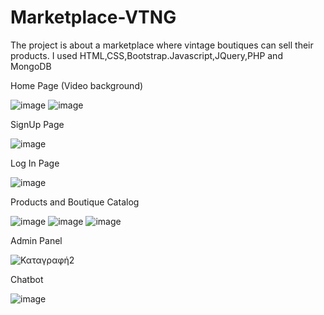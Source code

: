 # Marketplace-VTNG
The project is about a marketplace where vintage boutiques can sell their products. 
I used HTML,CSS,Bootstrap.Javascript,JQuery,PHP and MongoDB  

Home Page (Video background)

![image](https://user-images.githubusercontent.com/63256968/111877363-b1c7b400-89ab-11eb-9993-4e7945f19bf6.png)
![image](https://user-images.githubusercontent.com/63256968/111877378-cc019200-89ab-11eb-9934-59e6fcef30e8.png)

SignUp Page

![image](https://user-images.githubusercontent.com/63256968/111877550-8b564880-89ac-11eb-9fa0-d9730779a326.png)

Log In Page

![image](https://user-images.githubusercontent.com/63256968/111877597-b50f6f80-89ac-11eb-8f93-5cff456f9e93.png)

 
Products and Boutique Catalog

![image](https://user-images.githubusercontent.com/63256968/111877453-24389400-89ac-11eb-80ca-ed84bfa70526.png)
![image](https://user-images.githubusercontent.com/63256968/111877445-1be05900-89ac-11eb-8361-3b6ed770bf70.png)
![image](https://user-images.githubusercontent.com/63256968/111877450-20a50d00-89ac-11eb-927b-6032e9748e28.png)

Admin Panel 

![Καταγραφή2](https://user-images.githubusercontent.com/63256968/111877720-36ff9880-89ad-11eb-8f9c-05702657a81a.PNG)


Chatbot

![image](https://user-images.githubusercontent.com/63256968/111877486-4c27f780-89ac-11eb-9175-fa0eeb46823b.png)

